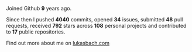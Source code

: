 Joined Github **9** years ago.

Since then I pushed **4040** commits, opened **34** issues, submitted **48** pull requests, received **792** stars across **108** personal projects and contributed to **17** public repositories.

Find out more about me on [lukasbach.com](https://lukasbach.com)

